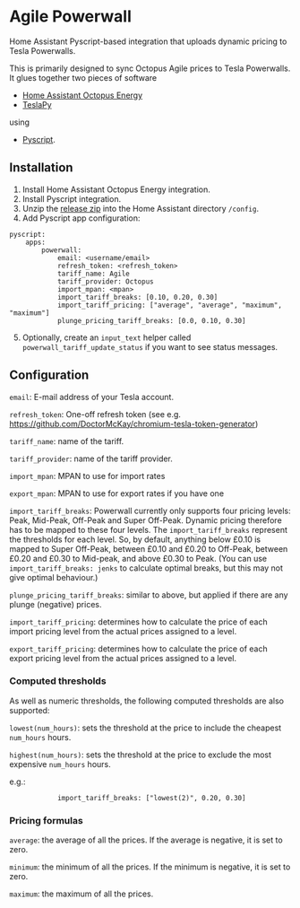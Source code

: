 # Agile Powerwall
Home Assistant Pyscript-based integration that uploads dynamic pricing to Tesla Powerwalls.

This is primarily designed to sync Octopus Agile prices to Tesla Powerwalls.
It glues together two pieces of software

*   [Home Assistant Octopus Energy](https://github.com/BottlecapDave/HomeAssistant-OctopusEnergy)
*   [TeslaPy](https://github.com/tdorssers/TeslaPy)

using

*   [Pyscript](https://github.com/custom-components/pyscript).


## Installation

1.   Install Home Assistant Octopus Energy integration.
2.   Install Pyscript integration.
3.   Unzip the [release zip](https://github.com/pulquero/agile-powerwall/releases/latest) into the Home Assistant directory `/config`.
4.   Add Pyscript app configuration:

	pyscript:
	    apps:
	        powerwall:
	            email: <username/email>
	            refresh_token: <refresh_token>
	            tariff_name: Agile
	            tariff_provider: Octopus
	            import_mpan: <mpan>
	            import_tariff_breaks: [0.10, 0.20, 0.30]
	            import_tariff_pricing: ["average", "average", "maximum", "maximum"]
	            plunge_pricing_tariff_breaks: [0.0, 0.10, 0.30]

5.   Optionally, create an `input_text` helper called `powerwall_tariff_update_status` if you want to see status messages.


## Configuration

`email`: E-mail address of your Tesla account.

`refresh_token`: One-off refresh token (see e.g. <https://github.com/DoctorMcKay/chromium-tesla-token-generator>)

`tariff_name`: name of the tariff.

`tariff_provider`: name of the tariff provider.

`import_mpan`: MPAN to use for import rates

`export_mpan`: MPAN to use for export rates if you have one

`import_tariff_breaks`: Powerwall currently only supports four pricing levels: Peak, Mid-Peak, Off-Peak and Super Off-Peak.
Dynamic pricing therefore has to be mapped to these four levels.
The `import_tariff_breaks` represent the thresholds for each level.
So, by default, anything below £0.10 is mapped to Super Off-Peak, between £0.10 and £0.20 to Off-Peak, between £0.20 and £0.30 to Mid-peak, and above £0.30 to Peak. (You can use `import_tariff_breaks: jenks` to calculate optimal breaks, but this may not give optimal behaviour.)

`plunge_pricing_tariff_breaks`: similar to above, but applied if there are any plunge (negative) prices.

`import_tariff_pricing`: determines how to calculate the price of each import pricing level from the actual prices assigned to a level.

`export_tariff_pricing`: determines how to calculate the price of each export pricing level from the actual prices assigned to a level.


### Computed thresholds

As well as numeric thresholds, the following computed thresholds are also supported:

`lowest(num_hours)`: sets the threshold at the price to include the cheapest `num_hours` hours.

`highest(num_hours)`: sets the threshold at the price to exclude the most expensive `num_hours` hours.

e.g.:

	            import_tariff_breaks: ["lowest(2)", 0.20, 0.30]


### Pricing formulas

`average`: the average of all the prices. If the average is negative, it is set to zero.

`minimum`: the minimum of all the prices. If the minimum is negative, it is set to zero.

`maximum`: the maximum of all the prices.
